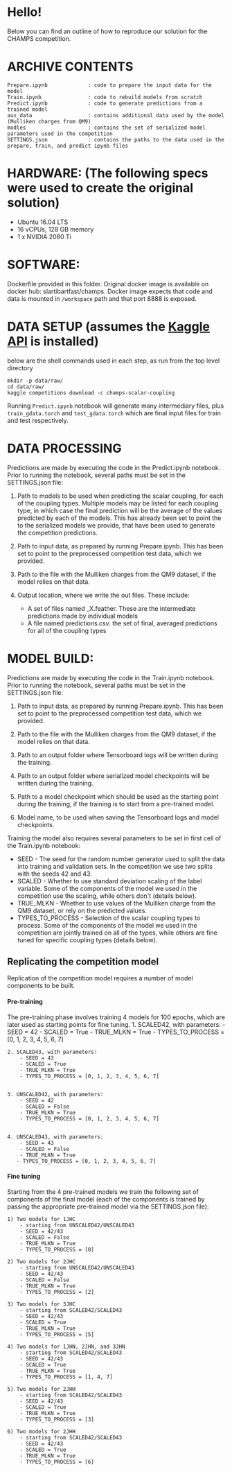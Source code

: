 # Hello!

Below you can find an outline of how to reproduce our solution for the CHAMPS competition.
 

# ARCHIVE CONTENTS  
    Prepare.ipynb             : code to prepare the input data for the model
    Train.ipynb               : code to rebuild models from scratch
    Predict.ipynb             : code to generate predictions from a trained model
    aux_data                  : contains additional data used by the model (Mulliken charges from QM9)
    modles                    : contains the set of serialized model parameters used in the competition
    SETTINGS.json             : contains the paths to the data used in the prepare, train, and predict ipynb files


# HARDWARE: (The following specs were used to create the original solution)  
* Ubuntu 16.04 LTS 
* 16 vCPUs, 128 GB memory
* 1 x NVIDIA 2080 Ti

# SOFTWARE:  
Dockerfile provided in this folder.
Original docker image is available on docker hub: slartibartfast/champs.
Docker image expects that code and data is mounted in `/workspace` path and that port 8888 is exposed. 

# DATA SETUP (assumes the [Kaggle API](https://github.com/Kaggle/kaggle-api) is installed)
below are the shell commands used in each step, as run from the top level directory

    mkdir -p data/raw/
    cd data/raw/
    kaggle competitions download -c champs-scalar-coupling

Running `Predict.ipynb` notebook will generate many intermediary files, plus `train_gdata.torch` and `test_gdata.torch` which are final input files for train and test respectively.

# DATA PROCESSING  
Predictions are made by executing the code in the Predict.ipynb notebook. 
Prior to running the notebook, several paths must be set in the SETTINGS.json file:

1) Path to models to be used when predicting the scalar coupling, for each of the coupling types.
Multiple models may be listed for each coupling type, in which case the final prediction will be the 
average of the values predicted by each of the models. This has already been set to point the to the
serialized models we provide, that have been used to generate the competition predictions.

2) Path to input data, as prepared by running Prepare.ipynb. This has been set to point to the preprocessed competition test data,
which we provided.

3) Path to the file with the Mulliken charges from the QM9 dataset, if the model relies on that data.

4) Output location, where we write the out files. These include:
    - A set of files named <COUPLING TYPE>_X.feather. These are the intermediate predictions made by individual models
    - A file named predictions.csv. the set of final, averaged predictions for all of the coupling types

# MODEL BUILD: 
Predictions are made by executing the code in the Train.ipynb notebook. 
Prior to running the notebook, several paths must be set in the SETTINGS.json file:

1) Path to input data, as prepared by running Prepare.ipynb. This has been set to point to the preprocessed competition test data,
which we provided.

2) Path to the file with the Mulliken charges from the QM9 dataset, if the model relies on that data.

3) Path to an output folder where Tensorboard logs will be written during the training.

4) Path to an output folder where serialized model checkpoints will be written during the training.

5) Path to a model checkpoint which should be used as the starting point during the training, if the training is to start from a pre-trained model.

6) Model name, to be used when saving the Tensorboard logs and model checkpoints.

Training the model also requires several parameters to be set in first cell of the Train.ipynb notebook:

- SEED - The seed for the random number generator used to split the data into training and validation sets. In the competition we use two splits with the seeds 42 and 43.
- SCALED - Whether to use standard deviation scaling of the label variable. Some of the components of the model we used in the competition use the scaling, while others don't (details below).
- TRUE_MLKN - Whether to use values of the Mulliken charge from the QM9 dataset, or rely on the predicted values.
- TYPES_TO_PROCESS -  Selection of the scalar coupling types to process. Some of the components of the model we used in the competition are jointly trained on all of the types, while others are fine tuned for specific coupling types (details below).

## Replicating the competition model

Replication of the competition model requires a number of model components to be built.
#### Pre-training
The pre-training phase involves training 4 models for 100 epochs, which are later used as starting points for fine tuning.
    1. SCALED42, with parameters:
        - SEED = 42
        - SCALED = True
        - TRUE_MLKN = True
        - TYPES_TO_PROCESS = [0, 1, 2, 3, 4, 5, 6, 7]  

  
    2. SCALED43, with parameters:
        - SEED = 43
        - SCALED = True
        - TRUE_MLKN = True
        - TYPES_TO_PROCESS = [0, 1, 2, 3, 4, 5, 6, 7]  

  
    3. UNSCALED42, with parameters:
        - SEED = 42
        - SCALED = False
        - TRUE_MLKN = True
        - TYPES_TO_PROCESS = [0, 1, 2, 3, 4, 5, 6, 7]  
 
  
    4. UNSCALED43, with parameters:
        - SEED = 43
        - SCALED = False
        - TRUE_MLKN = True
       - TYPES_TO_PROCESS = [0, 1, 2, 3, 4, 5, 6, 7]  

#### Fine tuning 
Starting from the 4 pre-trained models we train the following set of components of the final model (each of the components is trained by passing the appropriate pre-trained model via the SETTINGS.json file):

    1) Two models for 1JHC
        - starting from UNSCALED42/UNSCALED43
        - SEED = 42/43
        - SCALED = False
        - TRUE_MLKN = True
        - TYPES_TO_PROCESS = [0]

    2) Two models for 2JHC
        - starting from UNSCALED42/UNSCALED43
        - SEED = 42/43
        - SCALED = False
        - TRUE_MLKN = True
        - TYPES_TO_PROCESS = [2]

    3) Two models for 3JHC
        - starting from SCALED42/SCALED43
        - SEED = 42/43
        - SCALED = True
        - TRUE_MLKN = True
        - TYPES_TO_PROCESS = [5]

    4) Two models for 1JHN, 2JHN, and 3JHN
        - starting from SCALED42/SCALED43
        - SEED = 42/43
        - SCALED = True
        - TRUE_MLKN = True
        - TYPES_TO_PROCESS = [1, 4, 7]

    5) Two models for 2JHH
        - starting from SCALED42/SCALED43
        - SEED = 42/43
        - SCALED = True
        - TRUE_MLKN = True
        - TYPES_TO_PROCESS = [3]  
        
    6) Two models for 2JHH
        - starting from SCALED42/SCALED43
        - SEED = 42/43
        - SCALED = True
        - TRUE_MLKN = True
        - TYPES_TO_PROCESS = [6]


